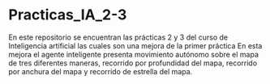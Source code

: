 # Practicas_IA_2-3
En este repositorio se encuentran las prácticas 2 y 3 del curso de Inteligencia artificial las cuales son una mejora de la primer práctica En esta mejora el agente inteligente presenta movimiento autónomo sobre el mapa de tres diferentes maneras, recorrido por profundidad del mapa, recorrido por anchura del mapa y recorrido de estrella del mapa.
